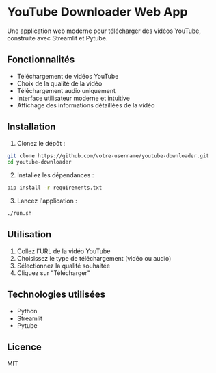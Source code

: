 # YouTube Downloader Web App

Une application web moderne pour télécharger des vidéos YouTube, construite avec Streamlit et Pytube.

## Fonctionnalités

- Téléchargement de vidéos YouTube
- Choix de la qualité de la vidéo
- Téléchargement audio uniquement
- Interface utilisateur moderne et intuitive
- Affichage des informations détaillées de la vidéo

## Installation

1. Clonez le dépôt :
```bash
git clone https://github.com/votre-username/youtube-downloader.git
cd youtube-downloader
```

2. Installez les dépendances :
```bash
pip install -r requirements.txt
```

3. Lancez l'application :
```bash
./run.sh
```

## Utilisation

1. Collez l'URL de la vidéo YouTube
2. Choisissez le type de téléchargement (vidéo ou audio)
3. Sélectionnez la qualité souhaitée
4. Cliquez sur "Télécharger"

## Technologies utilisées

- Python
- Streamlit
- Pytube

## Licence

MIT 